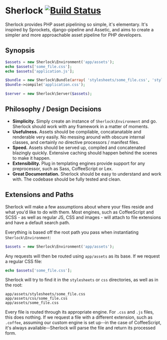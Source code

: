 Sherlock [![Build Status](https://secure.travis-ci.org/jamierumbelow/sherlock.png?branch=master)](http://travis-ci.org/jamierumbelow/sherlock)
========

Sherlock provides PHP asset pipelining so simple, it's elementary. It's inspired by Sprockets, django-pipeline and Assetic, and aims to create a simpler and more approachable asset pipeline for PHP developers.

## Synopsis

```php
$assets = new Sherlock\Environment('app/assets');
echo $assets['some_file.css'];
echo $assets['application.js'];

$bundle = new Sherlock\Bundle(array( 'stylesheets/some_file.css', 'stylesheets/another.css' ));
$bundle->compile('application.css');

$server = new Sherlock\Server($assets);
```

## Philosophy / Design Decisions

* **Simplicity.** Simply create an instance of `Sherlock\Environment` and go. Sherlock should work with any framework in a matter of moments.
* **Usefulness.** Assets should be compilable, concatanatable and renderable very easily. No messing around with obscure internal classes, and certainly _no_ directive processors / manifest files. 
* **Speed.** Assets should be served up, compiled and concatenated blazingly quickly. Extensive caching should happen behind the scenes to make it happen.
* **Extensibility.** Plug in templating engines provide support for any preprocessor, such as Sass, CoffeeScript or Lex.
* **Great Documentation.** Sherlock should be easy to understand and work with. The codebase should be fully tested and clean.

## Extensions and Paths

Sherlock will make a few assumptions about where your files reside and what you'd like to do with them. Most engines, such as CoffeeScript and SCSS - as well as regular JS, CSS and images - will attach to file extensions and have a default search path.

Everything is based off the root path you pass when instantiating `Sherlock\Environment`:

```php
$assets = new Sherlock\Environment('app/assets');
```

Any requests will then be routed using `app/assets` as its base. If we request a regular CSS file:

```php
echo $assets['some_file.css'];
```

Sherlock will try to find it in the `stylesheets` or `css` directories, as well as in the root:

	app/assets/stylesheets/some_file.css
	app/assets/css/some_file.css
	app/assets/some_file.css

Every file is routed through its appropriate engine. For `.css` and `.js` files, this does nothing. If we request a file with a different extension, such as `.coffee`, assuming our custom engine is set up--in the case of CoffeeScript, it's always available--Sherlock will parse the file and return its processed form.
